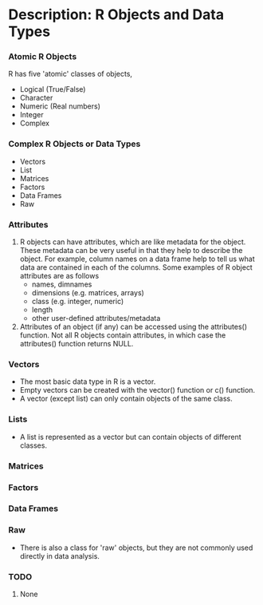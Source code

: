 # Description: R Objects and Data Types

### Atomic R Objects
R has five 'atomic' classes of objects,
- Logical (True/False)
- Character
- Numeric (Real numbers)
- Integer
- Complex

### Complex R Objects or Data Types
- Vectors
- List
- Matrices
- Factors
- Data Frames
- Raw

### Attributes
1. R objects can have attributes, which are like metadata for the object. These metadata can be very useful in that 
   they help to describe the object. For example, column names on a data frame help to tell us what data are contained
   in each of the columns. Some examples of R object attributes are as follows
    - names, dimnames
    - dimensions (e.g. matrices, arrays)
    - class (e.g. integer, numeric)
    - length
    - other user-defined attributes/metadata
2. Attributes of an object (if any) can be accessed using the attributes() function. Not all R objects contain
   attributes, in which case the attributes() function returns NULL.

### Vectors
- The most basic data type in R is a vector. 
- Empty vectors can be created with the vector() function or c() function.
- A vector (except list) can only contain objects of the same class.

### Lists
- A list is represented as a vector but can contain objects of different classes. 

### Matrices

### Factors

### Data Frames

### Raw
- There is also a class for 'raw' objects, but they are not commonly used directly in data analysis.

### TODO
1. None
